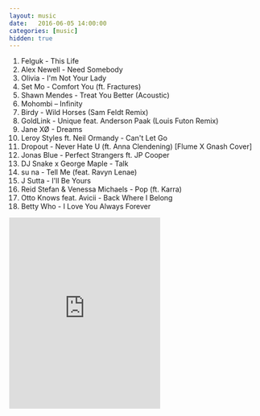 ```yaml
---
layout: music
date:   2016-06-05 14:00:00
categories: [music]
hidden: true
---
```


1. Felguk - This Life
2. Alex Newell - Need Somebody
3. Olivia - I'm Not Your Lady
4. Set Mo - Comfort You (ft. Fractures)
5. Shawn Mendes - Treat You Better (Acoustic)
6. Mohombi – Infinity
7. Birdy - Wild Horses (Sam Feldt Remix)
8. GoldLink - Unique feat. Anderson Paak (Louis Futon Remix)
9. Jane XØ - Dreams
10. Leroy Styles ft. Neil Ormandy - Can't Let Go
11. Dropout - Never Hate U (ft. Anna Clendening) [Flume X Gnash Cover]
12. Jonas Blue - Perfect Strangers ft. JP Cooper
13. DJ Snake x George Maple - Talk
14. su na - Tell Me (feat. Ravyn Lenae)
15. J Sutta - I'll Be Yours
16. Reid Stefan & Venessa Michaels - Pop (ft. Karra)
17. Otto Knows feat. Avicii - Back Where I Belong
18. Betty Who - I Love You Always Forever

<div class="center">
  <iframe src="https://embed.spotify.com/?uri=spotify%3Aalbum%3A1cAUTH46IrJSTrdu0s7fI8&theme=white" width="300" height="380" frameborder="0" allowtransparency="true"></iframe>
</div>